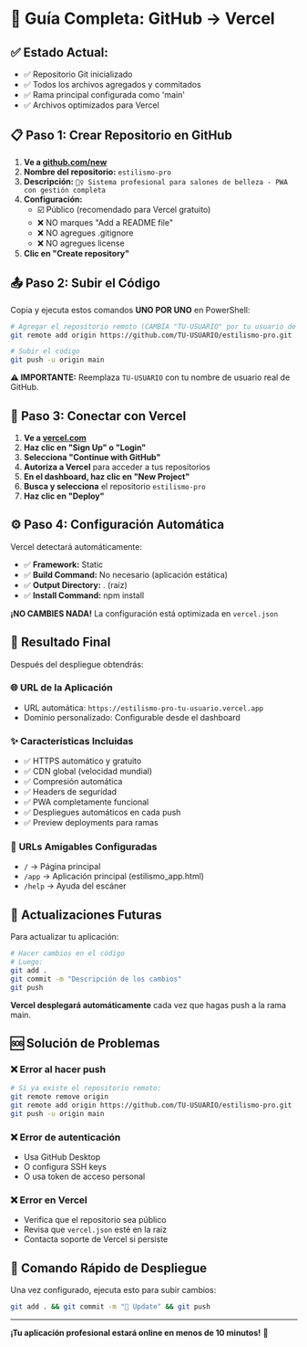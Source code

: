 # 🚀 Guía Completa: GitHub → Vercel

## ✅ **Estado Actual:**
- ✅ Repositorio Git inicializado
- ✅ Todos los archivos agregados y commitados
- ✅ Rama principal configurada como 'main'
- ✅ Archivos optimizados para Vercel

## 📋 **Paso 1: Crear Repositorio en GitHub**

1. **Ve a [github.com/new](https://github.com/new)**
2. **Nombre del repositorio:** `estilismo-pro`
3. **Descripción:** `💇‍♀️ Sistema profesional para salones de belleza - PWA con gestión completa`
4. **Configuración:**
   - ☑️ Público (recomendado para Vercel gratuito)
   - ❌ NO marques "Add a README file"
   - ❌ NO agregues .gitignore
   - ❌ NO agregues license
5. **Clic en "Create repository"**

## 📤 **Paso 2: Subir el Código**

Copia y ejecuta estos comandos **UNO POR UNO** en PowerShell:

```bash
# Agregar el repositorio remoto (CAMBIA "TU-USUARIO" por tu usuario de GitHub)
git remote add origin https://github.com/TU-USUARIO/estilismo-pro.git

# Subir el código
git push -u origin main
```

**⚠️ IMPORTANTE:** Reemplaza `TU-USUARIO` con tu nombre de usuario real de GitHub.

## 🔗 **Paso 3: Conectar con Vercel**

1. **Ve a [vercel.com](https://vercel.com)**
2. **Haz clic en "Sign Up" o "Login"**
3. **Selecciona "Continue with GitHub"**
4. **Autoriza a Vercel** para acceder a tus repositorios
5. **En el dashboard, haz clic en "New Project"**
6. **Busca y selecciona** el repositorio `estilismo-pro`
7. **Haz clic en "Deploy"**

## ⚙️ **Paso 4: Configuración Automática**

Vercel detectará automáticamente:
- ✅ **Framework:** Static
- ✅ **Build Command:** No necesario (aplicación estática)
- ✅ **Output Directory:** . (raíz)
- ✅ **Install Command:** npm install

**¡NO CAMBIES NADA!** La configuración está optimizada en `vercel.json`

## 🎉 **Resultado Final**

Después del despliegue obtendrás:

### 🌐 **URL de la Aplicación**
- URL automática: `https://estilismo-pro-tu-usuario.vercel.app`
- Dominio personalizado: Configurable desde el dashboard

### ✨ **Características Incluidas**
- ✅ HTTPS automático y gratuito
- ✅ CDN global (velocidad mundial)
- ✅ Compresión automática
- ✅ Headers de seguridad
- ✅ PWA completamente funcional
- ✅ Despliegues automáticos en cada push
- ✅ Preview deployments para ramas

### 📱 **URLs Amigables Configuradas**
- `/` → Página principal
- `/app` → Aplicación principal (estilismo_app.html)
- `/help` → Ayuda del escáner

## 🔄 **Actualizaciones Futuras**

Para actualizar tu aplicación:

```bash
# Hacer cambios en el código
# Luego:
git add .
git commit -m "Descripción de los cambios"
git push
```

**Vercel desplegará automáticamente** cada vez que hagas push a la rama main.

## 🆘 **Solución de Problemas**

### ❌ Error al hacer push
```bash
# Si ya existe el repositorio remoto:
git remote remove origin
git remote add origin https://github.com/TU-USUARIO/estilismo-pro.git
git push -u origin main
```

### ❌ Error de autenticación
- Usa GitHub Desktop
- O configura SSH keys
- O usa token de acceso personal

### ❌ Error en Vercel
- Verifica que el repositorio sea público
- Revisa que `vercel.json` esté en la raíz
- Contacta soporte de Vercel si persiste

## 🎯 **Comando Rápido de Despliegue**

Una vez configurado, ejecuta esto para subir cambios:

```bash
git add . && git commit -m "🚀 Update" && git push
```

---

**¡Tu aplicación profesional estará online en menos de 10 minutos!** 🚀
